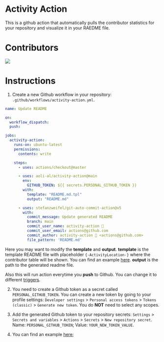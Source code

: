 # Activity Action

This is a github action that automatically pulls the contributor statistics for your repository
and visualize it in your RAEDME file.

# Contributors

![](https://activity-action.vercel.app/api/handler?repo=aoli-al/activity-action&)


# Instructions

1. Create a new Github workflow in your repository: `.github/workflows/activity-action.yml`.

```yml
name: Update README

on:
  workflow_dispatch:
  push:

jobs:
  activity-action:
    runs-on: ubuntu-latest
    permissions:
      contents: write

    steps:
      - uses: actions/checkout@master

      - uses: aoli-al/activity-action@main
        env:
          GITHUB_TOKEN: ${{ secrets.PERSONAL_GITHUB_TOKEN }}
        with:
          template: "README.md.tpl"
          output: "README.md"

      - uses: stefanzweifel/git-auto-commit-action@v5
        with:
          commit_message: Update generated README
          branch: main
          commit_user_name: activity-action 🤖
          commit_user_email: actions@github.com
          commit_author: activity-action 🤖 <actions@github.com>
          file_pattern: 'README.md'
```

Here you may want to modify the **template** and **output**. **template** is the template README file with placeholder <code>{-Activity<foo></foo>Location-}</code> where the contributor table will be shown. You can find an example [here](https://github.com/aoli-al/activity-action-example/blob/main/README.md.tpl). **output** is the path to the generated readme file.

Also this will run action everytime you **push** to Github. You can change it to different [triggers](https://docs.github.com/en/actions/using-workflows/workflow-syntax-for-github-actions#on).

2. You need to create a Github token as a secret called `PERSONAL_GITHUB_TOKEN`. You can create a new token by going to your profile settings: `Developer settings` > `Personal access tokens` > `Tokens (classic)` > `Generate new token`. You do **NOT** need to select any scopes.

3. Add the generated Github token to your repository secrets: `Settings` > `Secrets and variables` > `Actions` > `Secrets` > `New repository secret`. Name: `PERSONAL_GITHUB_TOKEN`; Value: `YOUR_NEW_TOKEN_VALUE`.

4. You can find an example [here](https://github.com/aoli-al/activity-action-example);
